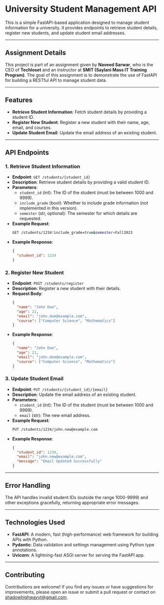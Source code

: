 # University Student Management API

This is a simple FastAPI-based application designed to manage student information for a university. It provides endpoints to retrieve student details, register new students, and update student email addresses.

---

## Assignment Details

This project is part of an assignment given by **Naveed Sarwar**, who is the CEO of **Techloset** and an instructor at **SMIT (Saylani Mass IT Training Program)**. The goal of this assignment is to demonstrate the use of FastAPI for building a RESTful API to manage student data.

---

## Features

- **Retrieve Student Information**: Fetch student details by providing a student ID.
- **Register New Student**: Register a new student with their name, age, email, and courses.
- **Update Student Email**: Update the email address of an existing student.

---

## API Endpoints

### 1. Retrieve Student Information

- **Endpoint**: `GET /students/{student_id}`
- **Description**: Retrieve student details by providing a valid student ID.
- **Parameters**:
  - `student_id` (int): The ID of the student (must be between 1000 and 9999).
  - `include_grade` (bool): Whether to include grade information (not implemented in this version).
  - `semester` (str, optional): The semester for which details are requested.
- **Example Request**:
  ```bash
  GET /students/1234?include_grade=true&semester=Fall2023
  ```
- **Example Response**:
  ```json
  {
    "student_id": 1234
  }
  ```

### 2. Register New Student

- **Endpoint**: `POST /students/register`
- **Description**: Register a new student with their details.
- **Request Body**:
  ```json
  {
    "name": "John Doe",
    "age": 21,
    "email": "john.doe@example.com",
    "course": ["Computer Science", "Mathematics"]
  }
  ```
- **Example Response**:
  ```json
  {
    "name": "John Doe",
    "age": 21,
    "email": "john.doe@example.com",
    "course": ["Computer Science", "Mathematics"]
  }
  ```

### 3. Update Student Email

- **Endpoint**: `PUT /students/{student_id}/{email}`
- **Description**: Update the email address of an existing student.
- **Parameters**:
  - `student_id` (int): The ID of the student (must be between 1000 and 9999).
  - `email` (str): The new email address.
- **Example Request**:
  ```bash
  PUT /students/1234/john.new@example.com
  ```
- **Example Response**:
  ```json
  {
    "student_id": 1234,
    "email": "john.new@example.com",
    "message": "Email Updated Successfully"
  }
  ```

---

## Error Handling

The API handles invalid student IDs (outside the range 1000-9999) and other exceptions gracefully, returning appropriate error messages.

---

## Technologies Used

- **FastAPI**: A modern, fast (high-performance) web framework for building APIs with Python.
- **Pydantic**: Data validation and settings management using Python type annotations.
- **Uvicorn**: A lightning-fast ASGI server for serving the FastAPI app.

---

## Contributing

Contributions are welcome! If you find any issues or have suggestions for improvements, please open an issue or submit a pull request or contact on shadowhighwayyt@gmail.com.
